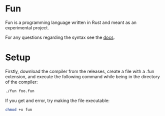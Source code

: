 # Fun
Fun is a programming language written in Rust and meant as an experimental project.

For any questions regarding the syntax see the [docs](docs/intro.md).

# Setup

Firstly, download the compiler from the releases, create a file with a .fun extension, and execute the following command while being in the directory of the compiler:
```bash
./fun foo.fun
```

If you get and error, try making the file executable:
```bash
chmod +x fun
```
